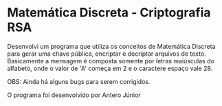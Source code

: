 # Matemática Discreta - Criptografia RSA

Desenvolvi um programa que utiliza os conceitos de Matemática Discreta para gerar uma chave pública, encriptar e decriptar arquivos de texto.<br>
Basicamente a mensagem é composta somente por letras maiúsculas do alfabeto, onde o valor de 'A' começa em 2 e o caractere espaço vale 28.<br>

OBS: Ainda há alguns bugs para serem corrigidos.<br>

O programa foi desenvolvido por Antero Júnior<br>
